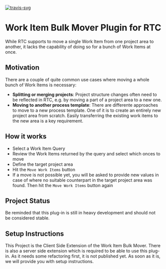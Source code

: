 [![travis-svg][travis-svg]][travis]

# Work Item Bulk Mover Plugin for RTC
While RTC supports to move a single Work Item from one project area to another, it lacks the capability of doing so for a bunch of Work Items at once.

## Motivation
There are a couple of quite common use cases where moving a whole bunch of Work Items is necessary:
 - **Splitting or merging projects**: Project structure changes often need to be reflected in RTC, e.g. by moving a part of a project area to a new one.
 - **Moving to another process template**: There are differente approaches to move to a new process template. One of it is to create an entirely new project area from scratch. Easily transferring the existing work items to the new area is a key requirement.

## How it works
- Select a Work Item Query
- Review the Work Items returned by the query and select which onces to move
- Define the target project area
- Hit the `Move Work Items` button
- If a move is not possible yet, you will be asked to provide new values in case of where no suitable counterpart in the target project area was found. Then hit the `Move Work Items` button again

## Project Status
Be reminded that this plug-in is still in heavy development and should not be considered stable.

## Setup Instructions
This Project is the Client Side Extension of the Work Item Bulk Mover. There is also a server side extension which is required to be able to use this plug-in. As it needs some refactoring first, it is not published yet. As soon as it is, we will provide you with setup instructions.

[travis-svg]: https://travis-ci.com/innerjoin/rtc-workitem-bulk-mover-ui.svg?token=ZLKF36p1Jj3sZsR3kyzz&branch=master
[travis]: https://travis-ci.com/innerjoin/rtc-workitem-bulk-mover-ui
